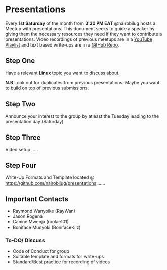 # Presentations

Every **1st Saturday** of the month from **3:30 PM EAT** @nairobilug hosts a Meetup with presentations. This document seeks to guide a speaker by giving them the necessary resources they need if they want to contribute a presentations.
Video recordings of previous meetups are in a [YouTube Playlist](https://youtube.com/playlist?list=PLWYgxwb8YFV1OS4_kWef90dYJvm730x0I)  and text based write-ups are in a [GitHub Repo](https://github.com/nairobilug/presentations).

## Step One
Have a relevant **Linux** topic you want to discuss about.

**N.B** Look out for duplicates from previous presentations. Maybe you want to build on top of previous submissions.

## Step Two
Announce your interest to the group by atleast the Tuesday leading to the presentation day (Saturday).

## Step Three
Video setup .....

## Step Four
Write-Up Formats and Template located @ https://github.com/nairobilug/presentations ......

## Important Contacts
- Raymond Wanyoike (RayWan)
- Jason Rogena
- Canine Mwenja (rookie101)
- Boniface Munyoki (BonifaceKilz)

### To-DO/ Discuss
- Code of Conduct for group
- Suitable template and formats for write-ups
- Standard/Best practice for recording of videos
